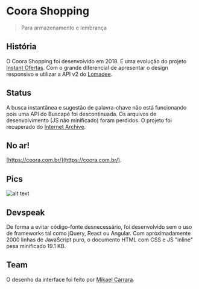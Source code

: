 # Coora Shopping
> Para armazenamento e lembrança

## História
O Coora Shopping foi desenvolvido em 2018. É uma evolução do projeto [Instant Ofertas](https://github.com/dirceup/instant-ofertas). Com o grande diferencial de apresentar o design responsivo e utilizar a API v2 do [Lomadee](https://www.lomadee.com/).

## Status
A busca instantânea e sugestão de palavra-chave não está funcionando pois uma API do Buscapé foi descontinuada.
Os arquivos de desenvolvimento (JS não minificado) foram perdidos. O projeto foi recuperado do [Internet Archive](https://archive.org/).

## No ar!
[https://coora.com.br/](https://coora.com.br/).

## Pics
![alt text](https://raw.githubusercontent.com/dirceup/coora-shopping/master/pics.png)

## Devspeak
De forma a evitar código-fonte desnecessário, foi desenvolvido sem o uso de frameworks tal como jQuery, React ou Angular. Com apróximadamente 2000 linhas de JavaScript puro, o documento HTML com CSS e JS "inline" pesa minificado 19.1 KB.

## Team
O desenho da interface foi feito por [Mikael Carrara](https://github.com/mikaelcarrara).
